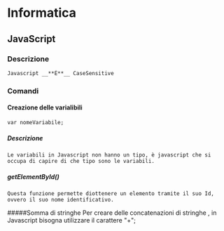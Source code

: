 # Informatica
## JavaScript
### Descrizione
	Javascript __**È**__ CaseSensitive


### Comandi

#### Creazione delle varialibili
    var nomeVariabile;
##### Descrizione 
    Le variabili in Javascript non hanno un tipo, è javascript che si occupa di capire di che tipo sono le variabili.

##### getElementById()
	Questa funzione permette diottenere un elemento tramite il suo Id, ovvero il suo nome identificativo.

#####Somma di stringhe
	Per creare delle concatenazioni di stringhe , in Javascript bisogna utilizzare il carattere "+";

